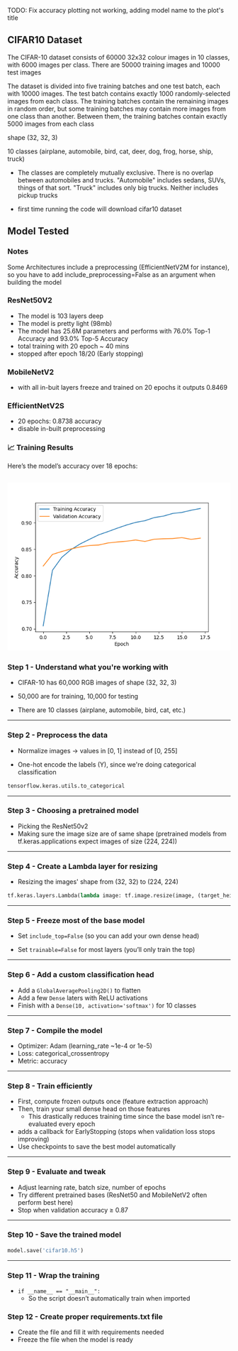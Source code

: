 TODO: Fix accuracy plotting not working, adding model name to the plot's title


## CIFAR10 Dataset
The CIFAR-10 dataset consists of 60000 32x32 colour images in 10 classes, with 6000 images per class. There are 50000 training images and 10000 test images

The dataset is divided into five training batches and one test batch, each with 10000 images. The test batch contains exactly 1000 randomly-selected images from each class. The training batches contain the remaining images in random order, but some training batches may contain more images from one class than another. Between them, the training batches contain exactly 5000 images from each class

shape (32, 32, 3)

10 classes (airplane, automobile, bird, cat, deer, dog, frog, horse, ship, truck)
- The classes are completely mutually exclusive. There is no overlap between automobiles and trucks. "Automobile" includes sedans, SUVs, things of that sort. "Truck" includes only big trucks. Neither includes pickup trucks

- first time running the code will download cifar10 dataset

## Model Tested

### Notes

Some Architectures include a preprocessing (EfficientNetV2M for instance), so you have to add include_preprocessing=False as an argument when building the model
### ResNet50V2

- The model is 103 layers deep
- The model is pretty light (98mb)
- The model has 25.6M	parameters and performs with 76.0% Top-1 Accuracy and 93.0% Top-5 Accuracy
- total training with 20 epoch ~ 40 mins
- stopped after epoch 18/20 (Early stopping)

### MobileNetV2

- with all in-buit layers freeze and trained on 20 epochs it outputs 0.8469

### EfficientNetV2S

- 20 epochs: 0.8738 accuracy
- disable in-built preprocessing

### 📈 Training Results

Here’s the model’s accuracy over 18 epochs:

![Training Accuracy](images/ResNet50V2.png)
---

### Step 1 - Understand what you're working with

- CIFAR-10 has 60,000 RGB images of shape (32, 32, 3)

- 50,000 are for training, 10,000 for testing

- There are 10 classes (airplane, automobile, bird, cat, etc.)

---
### Step 2 - Preprocess the data

- Normalize images → values in [0, 1] instead of [0, 255]

- One-hot encode the labels (Y), since we're doing categorical classification

```python
tensorflow.keras.utils.to_categorical
```
---
### Step 3 - Choosing a pretrained model

- Picking the ResNet50v2
- Making sure the image size are of same shape (pretrained models from tf.keras.applications expect images of size (224, 224))

---
### Step 4 - Create a Lambda layer for resizing

- Resizing the images' shape from (32, 32) to (224, 224)
```python
tf.keras.layers.Lambda(lambda image: tf.image.resize(image, (target_height, target_width)))
```
---
### Step 5 - Freeze most of the base model

- Set ```include_top=False``` (so you can add your own dense head)

- Set ```trainable=False``` for most layers (you’ll only train the top)
---
### Step 6 - Add a custom classification head

- Add a ```GlobalAveragePooling2D()``` to flatten
- Add a few ```Dense``` laters with ReLU activations
- Finish with a ```Dense(10, activation='softmax')``` for 10 classes
---
### Step 7 - Compile the model

- Optimizer: Adam (learning_rate ~1e-4 or 1e-5)
- Loss: categorical_crossentropy
- Metric: accuracy
---
### Step 8 - Train efficiently

- First, compute frozen outputs once (feature extraction approach)
- Then, train your small dense head on those features
    - This drastically reduces training time since the base model isn’t re-evaluated every epoch
- adds a callback for EarlyStopping (stops when validation loss stops improving)
- Use checkpoints to save the best model automatically
---
### Step 9 - Evaluate and tweak

- Adjust learning rate, batch size, number of epochs
- Try different pretrained bases (ResNet50 and MobileNetV2 often perform best here)
- Stop when validation accuracy ≥ 0.87
---
### Step 10 - Save the trained model

```python
model.save('cifar10.h5')
```
---
### Step 11 - Wrap the training
- ```if __name__ == "__main__":```
    - So the script doesn’t automatically train when imported

### Step 12 - Create proper requirements.txt file

- Create the file and fill it with requirements needed
- Freeze the file when the model is ready


